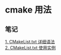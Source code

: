 # cmake 用法

## 笔记    

[1. CMakeList.txt 详细语法](./doc/cmakeList.md)    
[2. CMakeList.txt 使用实例](./doc/example_CMakeLists.md)    
 